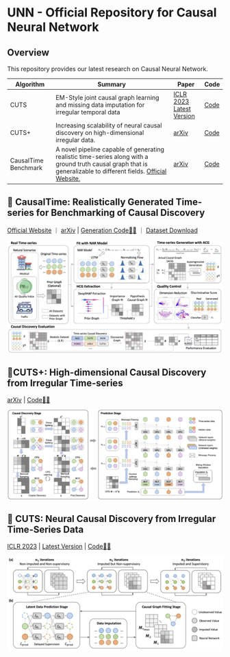 # UNN - Official Repository for Causal Neural Network

## Overview
This repository provides our latest research on Causal Neural Network. 

| Algorithm | Summary         | Paper | Code |
|--------|---------------------------------------------------------------------------|----| ----|
| CUTS  | EM-Style joint causal graph learning and missing data imputation for irregular temporal data |  [ICLR 2023](https://openreview.net/forum?id=UG8bQcD3Emv) <br> [Latest Version](CUTS/CUTS_ver0324_camera5.pdf) |[Code](CUTS/) 
| CUTS+  | Increasing scalability of neural causal discovery on high-dimensional irregular data. | [arXiv](https://arxiv.org/abs/2305.05890) |[Code](CUTS_Plus/) 
| CausalTime  Benchmark| A novel pipeline capable of generating realistic time-series along with a ground truth causal graph that is generalizable to different fields. [Official Website.](https://www.causaltime.cc/) | [arXiv](https://arxiv.org/abs/2310.01753) | [Code](CausalTime/)


## 🍺 CausalTime: Realistically Generated Time-series for Benchmarking of Causal Discovery

[Official Website](https://www.causaltime.cc/) ｜ [arXiv](https://arxiv.org/abs/2310.01753) | [Generation Code🧑‍💻](CausalTime/) ｜ [Dataset Download](https://www.causaltime.cc/dataset/)

<center><img src="CausalTime/figures/arch.png" width="800px"></center>

## 🎄CUTS+: High-dimensional Causal Discovery from Irregular Time-series
[arXiv](https://arxiv.org/abs/2305.05890) | [Code🧑‍💻](CUTS_Plus/) 

<center><img src="CUTS_Plus/figures/arch.png" width="800px"></center>


## 🚩 CUTS: Neural Causal Discovery from Irregular Time-Series Data

[ICLR 2023](https://openreview.net/forum?id=UG8bQcD3Emv) | [Latest Version](../CUTS/CUTS_ver0324_camera5.pdf) | [Code🧑‍💻](CUTS/) 

<center><img src="CUTS/figures/method_mix.jpg" width="800px"></center>

